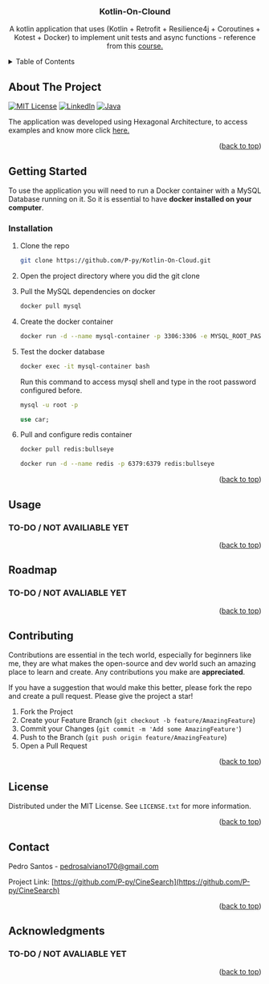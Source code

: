 <a name="readme-top"></a>

<!-- PROJECT SHIELDS -->
<!--
*** I'm using markdown "reference style" links for readability.
*** Reference links are enclosed in brackets [ ] instead of parentheses ( ).
*** See the bottom of this document for the declaration of the reference variables
*** for contributors-url, forks-url, etc. This is an optional, concise syntax you may use.
*** https://www.markdownguide.org/basic-syntax/#reference-style-links
-->



<!-- PROJECT LOGO -->
<br />
<div align="center">

<h3 align="center">Kotlin-On-Clound</h3>

  <p align="center">
    A kotlin application that uses (Kotlin + Retrofit + Resilience4j + Coroutines + Kotest + Docker) to implement unit tests and async functions - reference from this <a href="https://cursos.alura.com.br/course/kotlin-aplicacoes-resilientes-assincronas">course.</a>
  </p>
</div>


<!-- TABLE OF CONTENTS -->
<details>
  <summary>Table of Contents</summary>
  <ol>
    <li>
      <a href="#about-the-project">About The Project</a>
    </li>
    <li>
      <a href="#getting-started">Getting Started</a>
      <ul>
        <li><a href="#prerequisites">Prerequisites</a></li>
        <li><a href="#installation">Installation</a></li>
      </ul>
    </li>
    <li><a href="#usage">Usage</a></li>
    <li><a href="#roadmap">Roadmap</a></li>
    <li><a href="#contributing">Contributing</a></li>
    <li><a href="#license">License</a></li>
    <li><a href="#contact">Contact</a></li>
    <li><a href="#acknowledgments">Acknowledgments</a></li>
  </ol>
</details>



<!-- ABOUT THE PROJECT -->
## About The Project

[![MIT License][license-shield]][license-url]
[![LinkedIn][linkedin-shield]][linkedin-url]
[![Java](https://img.shields.io/badge/Kotlin-000000?style=for-the-badge&logo=kotlin&logoColor=white)](https://www.bing.com/search?q=kotlin+docs&cvid=09bf36b937384482bb11751d2fbd9c1a&gs_lcrp=EgZjaHJvbWUyBggAEEUYOTIGCAEQRRg8MgYIAhBFGDwyBggDEEUYQTIGCAQQRRhBMgYIBRBFGEEyCAgGEOkHGPxV0gEIMTEzN2owajmoAgCwAgE&FORM=ANAB01&PC=U531)

The application was developed using Hexagonal Architecture, to access examples and know more click <a href="https://beyondxscratch.com/2020/08/23/hexagonal-architecture-example-digging-a-spring-boot-implementation/">here.</a>

<p align="right">(<a href="#readme-top">back to top</a>)</p>

<!-- GETTING STARTED -->
## Getting Started

To use the application you will need to run a Docker container with a MySQL Database running on it. So it is essential to have **docker installed on your computer**.

### Installation
1. Clone the repo
    ```bash
    git clone https://github.com/P-py/Kotlin-On-Cloud.git 
    ```

2. Open the project directory where you did the git clone
3. Pull the MySQL dependencies on docker
    ```bash
    docker pull mysql
    ```
4. Create the docker container
    ```bash
    docker run -d --name mysql-container -p 3306:3306 -e MYSQL_ROOT_PASSWORD=root -e MYSQL_DATABASE=car -e MYSQL_PASSWORD=root mysql
    ```
5. Test the docker database
    ```bash
    docker exec -it mysql-container bash
    ```
    Run this command to access mysql shell and type in the root password configured before.
    ```bash
    mysql -u root -p
    ```
    ```sql
    use car;
    ```
6. Pull and configure redis container
    ```bash
    docker pull redis:bullseye
    ```
    ```bash
    docker run -d --name redis -p 6379:6379 redis:bullseye
    ```

<p align="right">(<a href="#readme-top">back to top</a>)</p>



<!-- USAGE EXAMPLES -->
## Usage

### TO-DO / NOT AVAILIABLE YET

<p align="right">(<a href="#readme-top">back to top</a>)</p>


<!-- ROADMAP -->
## Roadmap

### TO-DO / NOT AVALIABLE YET

<p align="right">(<a href="#readme-top">back to top</a>)</p>



<!-- CONTRIBUTING -->
## Contributing

Contributions are essential in the tech world, especially for beginners like me, they are what makes the open-source and dev world such an amazing place to learn and create. Any contributions you make are **appreciated**.

If you have a suggestion that would make this better, please fork the repo and create a pull request. Please give the project a star!

1. Fork the Project
2. Create your Feature Branch (`git checkout -b feature/AmazingFeature`)
3. Commit your Changes (`git commit -m 'Add some AmazingFeature'`)
4. Push to the Branch (`git push origin feature/AmazingFeature`)
5. Open a Pull Request

<p align="right">(<a href="#readme-top">back to top</a>)</p>



<!-- LICENSE -->
## License

Distributed under the MIT License. See `LICENSE.txt` for more information.

<p align="right">(<a href="#readme-top">back to top</a>)</p>



<!-- CONTACT -->
## Contact

Pedro Santos - pedrosalviano170@gmail.com

Project Link: [https://github.com/P-py/CineSearch](https://github.com/P-py/CineSearch)

<p align="right">(<a href="#readme-top">back to top</a>)</p>



<!-- ACKNOWLEDGMENTS -->
## Acknowledgments

### TO-DO / NOT AVALIABLE YET

<p align="right">(<a href="#readme-top">back to top</a>)</p>



<!-- MARKDOWN LINKS & IMAGES -->
<!-- https://www.markdownguide.org/basic-syntax/#reference-style-links -->
[license-shield]: https://img.shields.io/github/license/P-py/CineSearch.svg?style=for-the-badge
[license-url]: https://github.com/P-py/CineSearch/blob/master/LICENSE.txt
[linkedin-shield]: https://img.shields.io/badge/-LinkedIn-black.svg?style=for-the-badge&logo=linkedin&colorB=555
[linkedin-url]: https://linkedin.com/in/linkedin_username
[product-screenshot]: README_files/demo.png
[database-config]: README_files/database-config.png